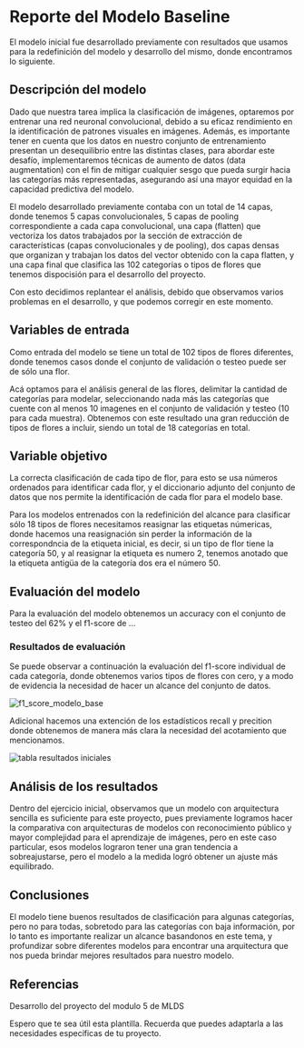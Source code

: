 # Reporte del Modelo Baseline

El modelo inicial fue desarrollado previamente con resultados que usamos para la redefinición del modelo y desarrollo del mismo, donde encontramos lo siguiente.

## Descripción del modelo

Dado que nuestra tarea implica la clasificación de imágenes, optaremos por entrenar una red neuronal convolucional, debido a su eficaz rendimiento en la identificación de patrones visuales en imágenes. Además, es importante tener en cuenta que los datos en nuestro conjunto de entrenamiento presentan un desequilibrio entre las distintas clases, para abordar este desafío, implementaremos técnicas de aumento de datos (data augmentation) con el fin de mitigar cualquier sesgo que pueda surgir hacia las categorías más representadas, asegurando así una mayor equidad en la capacidad predictiva del modelo.

El modelo desarrollado previamente contaba con un total de 14 capas, donde tenemos 5 capas convolucionales, 5 capas de pooling correspondiente a cada capa convolucional, una capa (flatten) que vectoriza los datos trabajados por la sección de extracción de características (capas convolucionales y de pooling), dos capas densas que organizan y trabajan los datos del vector obtenido con la capa flatten, y una capa final que clasifica las 102 categorías o tipos de flores que tenemos dispocisión para el desarrollo del proyecto. 

Con esto decidimos replantear el análisis, debido que observamos varios problemas en el desarrollo, y que podemos corregir en este momento.

## Variables de entrada

Como entrada del modelo se tiene un total de 102 tipos de flores diferentes, donde tenemos casos donde el conjunto de validación o testeo puede ser de sólo una flor. 

Acá optamos para el análisis general de las flores, delimitar la cantidad de categorías para modelar, seleccionando nada más las categorías que cuente con al menos 10 imagenes en el conjunto de validación y testeo (10 para cada muestra). Obtenemos con este resultado una gran reducción de tipos de flores a incluir, siendo un total de 18 categorías en total.

## Variable objetivo

La correcta clasificación de cada tipo de flor, para esto se usa números ordenados para identificar cada flor, y el diccionario adjunto del conjunto de datos que nos permite la identificación de cada flor para el modelo base.

Para los modelos entrenados con la redefinición del alcance para clasificar sólo 18 tipos de flores necesitamos reasignar las etiquetas númericas, donde hacemos una reasignación sin perder la información de la correspondncia de la etiqueta inicial, es decir, si un tipo de flor tiene la categoría 50, y al reasignar la etiqueta es numero 2, tenemos anotado que la etiqueta antigüa de la categoría dos era el número 50. 

## Evaluación del modelo

Para la evaluación del modelo obtenemos un accuracy con el conjunto de testeo del 62% y el f1-score de ...

### Resultados de evaluación

Se puede observar a continuación la evaluación del f1-score individual de cada categoría, donde obtenemos varios tipos de flores con cero, y a modo de evidencia la necesidad de hacer un alcance del conjunto de datos.

![f1_score_modelo_base](https://github.com/Serebas12/MLDS6_Grupo1/assets/166343815/b8477ca1-c588-45dd-a096-eab65c727bae) 

Adicional hacemos una extención de los estadísticos recall y precition donde obtenemos de manera más clara la necesidad del acotamiento que mencionamos.

![tabla resultados iniciales](https://github.com/Serebas12/MLDS6_Grupo1/assets/166343815/c7e6f334-5796-4827-ac10-179405a264f5)

## Análisis de los resultados

Dentro del ejercicio inicial, observamos que un modelo con arquitectura sencilla es suficiente para este proyecto, pues previamente logramos hacer la comparativa con arquitecturas de modelos con reconocimiento público y mayor complejidad para el aprendizaje de imágenes, pero en este caso particular, esos modelos lograron tener una gran tendencia a sobreajustarse, pero el modelo a la medida logró obtener un ajuste más equilibrado.

## Conclusiones

El modelo tiene buenos resultados de clasificación para algunas categorías, pero no para todas, sobretodo para las categorías con baja información, por lo tanto es importante realizar un alcance basandonos en este tema, y profundizar sobre diferentes modelos para encontrar una arquitectura que nos pueda brindar mejores resultados para nuestro modelo.

## Referencias

Desarrollo del proyecto del modulo 5 de MLDS

Espero que te sea útil esta plantilla. Recuerda que puedes adaptarla a las necesidades específicas de tu proyecto.

